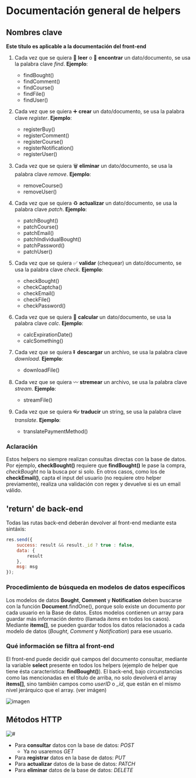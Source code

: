 # Documentación general de helpers

## Nombres clave

**Este título es aplicable a la documentación del front-end**

1. Cada vez que se quiera 📖 **leer** o 🔎 **encontrar** un dato/documento, se usa la palabra clave *find*. **Ejemplo**:
    - findBought()
    - findComment()
    - findCourse()
    - findFile()
    - findUser()

2. Cada vez que se quiera ➕ **crear** un dato/documento, se usa la palabra clave *register*. **Ejemplo**:
    - registerBuy()
    - registerComment()
    - registerCourse()
    - registerNotification()
    - registerUser()

3. Cada vez que se quiera 🗑 **eliminar** un dato/documento, se usa la palabra clave *remove*. **Ejemplo**:
    - removeCourse()
    - removeUser()

4. Cada vez que se quiera ♻ **actualizar** un dato/documento, se usa la palabra clave *patch*. **Ejemplo**:
    - patchBought()
    - patchCourse()
    - patchEmail()
    - patchIndividualBought()
    - patchPassword()
    - patchUser()

5. Cada vez que se quiera ✅ **validar** (chequear) un dato/documento, se usa la palabra clave *check*. **Ejemplo**:
    - checkBought()
    - checkCaptcha()
    - checkEmail()
    - checkFile()
    - checkPassword()

6. Cada vez que se quiera 🧮 **calcular** un dato/documento, se usa la palabra clave *calc*. **Ejemplo**:
    - calcExpirationDate()
    - calcSomething()

7. Cada vez que se quiera ⏬ **descargar** un archivo, se usa la palabra clave *download*. **Ejemplo**:
    - downloadFile()

8. Cada vez que se quiera 〰 **stremear** un archivo, se usa la palabra clave *stream*. **Ejemplo**:
    - streamFile()

9. Cada vez que se quiera 👓 **traducir** un string, se usa la palabra clave *translate*. **Ejemplo**:
    - translatePaymentMethod()

### Aclaración

Estos helpers no siempre realizan consultas directas con la base de datos. Por ejemplo, **checkBought()** requiere que **findBought()** le pase la compra, *checkBought* no la busca por si solo.
En otros casos, como los de **checkEmail()**, capta el input del usuario (no requiere otro helper previamente), realiza una validación con regex y devuelve si es un email válido.

## 'return' de back-end

Todas las rutas back-end deberán devolver al front-end mediante esta sintáxis:

```js
res.send({
    success: result && result._id ? true : false,
    data: {
        result
    },
    msg: msg
});
```

### Procedimiento de búsqueda en modelos de datos específicos

Los modelos de datos **Bought**, **Comment** y **Notification** deben buscarse con la función **Document**.findOne(), porque solo existe un documento por cada usuario en la Base de datos. Estos modelos contienen un array para guardar más información dentro (llamada *items* en todos los casos). Mediante **items[]**, se pueden guardar todos los datos relacionados a cada modelo de datos (*Bought*, *Comment* y *Notification*) para ese usuario.

### Qué información se filtra al front-end

El front-end puede decidir qué campos del documento consultar, mediante la variable **select** presente en todos los helpers (ejemplo de helper que tiene ésta característica: **findBought()**). El back-end, bajo circunstancias como las mencionadas en el título de arriba, no solo devolverá el array **items[]**, sino también campos como *userID* o *_id*, que están en el mismo nivel jerárquico que el array. (ver imágen)

![imagen](./src/notification-model-back-end-print.jpg)
    
## Métodos HTTP

![#](https://user-images.githubusercontent.com/4013025/48322141-cf7af680-e604-11e8-8a76-ae4d92a83793.png)

- Para **consultar** datos con la base de datos: *POST*
    - Ya no usaremos *GET*
- Para **registrar** datos en la base de datos: *PUT*
- Para **actualizar** datos de la base de datos: *PATCH*
- Para **eliminar** datos de la base de datos: *DELETE*